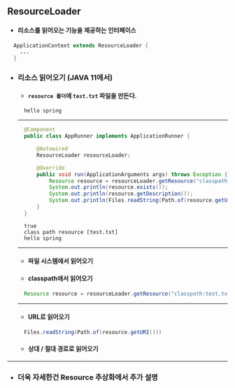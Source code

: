## ResourceLoader
  - #### 리소스를 읽어오는 기능을 제공하는 인터페이스
  ``` java
    ApplicationContext extends ResourceLoader {
      ...
    }
  ```
  - ### 리소스 읽어오기 (JAVA 11에서)
    - #### `resource 폴더`에 `test.txt` 파일을 만든다.
    ```
      hello spring
    ```
    ----------
    ``` java
      @Component
      public class AppRunner implements ApplicationRunner {

          @Autowired
          ResourceLoader resourceLoader;

          @Override
          public void run(ApplicationArguments args) throws Exception {
              Resource resource = resourceLoader.getResource("classpath:test.txt");
              System.out.println(resource.exists());
              System.out.println(resource.getDescription());
              System.out.println(Files.readString(Path.of(resource.getURI())));
          }
      }
    ```
    ```
      true
      class path resource [test.txt]
      hello spring
    ```
    -----------
    - #### 파일 시스템에서 읽어오기
    - #### classpath에서 읽어오기
    ``` java 
      Resource resource = resourceLoader.getResource("classpath:test.txt");
    ```
    -----------
    - #### URL로 읽어오기
    ``` java
      Files.readString(Path.of(resource.getURI()))
    ```
    - #### 상대 / 절대 경로로 읽어오기
----------
- ### 더욱 자세한건 Resource 추상화에서 추가 설명
    
